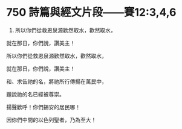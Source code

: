 # 750 詩篇與經文片段——賽12:3,4,6

1. 所以你們從救恩泉源歡然取水，歡然取水，

就在那日，你們說，讚美主！

所以你們從救恩泉源歡然取水，歡然取水，

就在那日，你們說，讚美主！

和、求告祂的名，將祂所行傳揚在萬民中，

題說祂的名已經被尊崇。

揚聲歡呼！你們錫安的居民哪！

因你們中間的以色列聖者，乃為至大！

